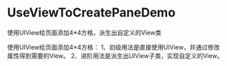 # UseViewToCreatePaneDemo
使用UIView给页面添加4*4方格，派生出自定义的View类


使用UIView给页面添加4×4方格：
1、初级用法是直接使用UIView，并通过修改属性得到需要的View。
2、进阶用法是派生出UIView子类，实现自定义的View。
